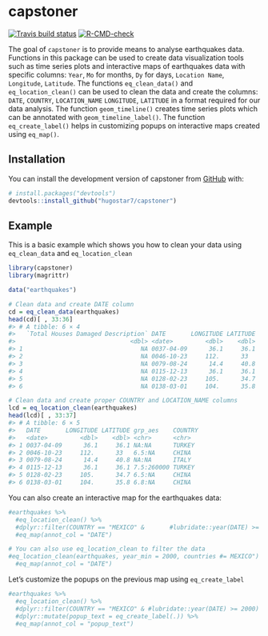 
<!-- README.md is generated from README.Rmd. Please edit that file -->

# capstoner

<!-- badges: start -->

[![Travis build
status](https://travis-ci.com/hugostar7/capstoner.svg?branch=main)](https://travis-ci.com/hugostar7/capstoner)
[![R-CMD-check](https://github.com/hugostar7/capstoner/actions/workflows/R-CMD-check.yaml/badge.svg)](https://github.com/hugostar7/capstoner/actions/workflows/R-CMD-check.yaml)
<!-- badges: end -->

The goal of `capstoner` is to provide means to analyse earthquakes data.
Functions in this package can be used to create data visualization tools
such as time series plots and interactive maps of earthquakes data with
specific columns: `Year`, `Mo` for months, `Dy` for days,
`Location Name`, `Longitude`, `Latitude`. The functions
`eq_clean_data()` and `eq_location_clean()` can be used to clean the
data and create the columns: `DATE`, `COUNTRY`, `LOCATION_NAME`
`LONGITUDE`, `LATITUDE` in a format required for our data analysis. The
function `geom_timeline()` creates time series plots which can be
annotated with `geom_timeline_label()`. The function `eq_create_label()`
helps in customizing popups on interactive maps created using
`eq_map()`.

## Installation

You can install the development version of capstoner from
[GitHub](https://github.com/) with:

``` r
# install.packages("devtools")
devtools::install_github("hugostar7/capstoner")
```

## Example

This is a basic example which shows you how to clean your data using
`eq_clean_data` and `eq_location_clean`

``` r
library(capstoner)
library(magrittr)

data("earthquakes")

# Clean data and create DATE column
cd = eq_clean_data(earthquakes)
head(cd)[ , 33:36]
#> # A tibble: 6 × 4
#>   `Total Houses Damaged Description` DATE       LONGITUDE LATITUDE
#>                                <dbl> <date>         <dbl>    <dbl>
#> 1                                 NA 0037-04-09      36.1     36.1
#> 2                                 NA 0046-10-23     112.      33  
#> 3                                 NA 0079-08-24      14.4     40.8
#> 4                                 NA 0115-12-13      36.1     36.1
#> 5                                 NA 0128-02-23     105.      34.7
#> 6                                 NA 0138-03-01     104.      35.8

# Clean data and create proper COUNTRY and LOCATION_NAME columns
lcd = eq_location_clean(earthquakes)
head(lcd)[ , 33:37]
#> # A tibble: 6 × 5
#>   DATE       LONGITUDE LATITUDE grp_aes    COUNTRY
#>   <date>         <dbl>    <dbl> <chr>      <chr>  
#> 1 0037-04-09      36.1     36.1 NA:NA      TURKEY 
#> 2 0046-10-23     112.      33   6.5:NA     CHINA  
#> 3 0079-08-24      14.4     40.8 NA:NA      ITALY  
#> 4 0115-12-13      36.1     36.1 7.5:260000 TURKEY 
#> 5 0128-02-23     105.      34.7 6.5:NA     CHINA  
#> 6 0138-03-01     104.      35.8 6.8:NA     CHINA
```

You can also create an interactive map for the earthquakes data:

``` r
#earthquakes %>%
  #eq_location_clean() %>% 
  #dplyr::filter(COUNTRY == "MEXICO" &       #lubridate::year(DATE) >= #2000) %>% 
  #eq_map(annot_col = "DATE")

# You can also use eq_location_clean to filter the data
#eq_location_clean(earthquakes, year_min = 2000, countries #= MEXICO") %>%
  #eq_map(annot_col = "DATE")
```

Let’s customize the popups on the previous map using `eq_create_label`

``` r
#earthquakes %>%
  #eq_location_clean() %>% 
  #dplyr::filter(COUNTRY == "MEXICO" & #lubridate::year(DATE) >= 2000) %>% 
  #dplyr::mutate(popup_text = eq_create_label(.)) %>% 
  #eq_map(annot_col = "popup_text")
```
